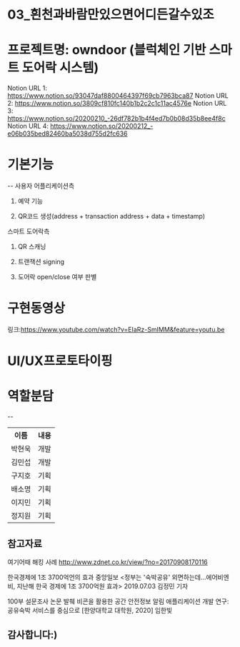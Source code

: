 
# 03_흰천과바람만있으면어디든갈수있조
# 프로젝트명: owndoor (블럭체인 기반 스마트 도어락 시스템)


Notion URL 1: https://www.notion.so/93047daf8800464397f69cb7963bca87
Notion URL 2: https://www.notion.so/3809cf810fc140b1b2c2c1c11ac4576e
Notion URL 3: https://www.notion.so/20200210_-26df782b1b4f4ed7b0b08d35b8ee4f8c
Notion URL 4: https://www.notion.so/20200212_-e06b035bed82460ba5038d755d2fc636

# 기본기능
--
사용자 어플리케이션측 

1. 예약 기능

2. QR코드 생성(address + transaction address + data + timestamp)

스마트 도어락측

1. QR 스캐닝

2. 트랜잭션 signing

3. 도어락 open/close 여부 판별



# 구현동영상
링크:https://www.youtube.com/watch?v=EIaRz-SmIMM&feature=youtu.be
# UI/UX프로토타이핑

# 역할분담
--
<table>
   <th>이름</th>
   <th>내용</th>
   <tr>
       <td>박현욱</td>
       <td>개발</td>
   </tr>
   <tr>
       <td>김민섭</td>
       <td>개발</td>
   </tr>
   <tr>
       <td>구지호</td>
       <td>기획</td>
   </tr>
   <tr>
       <td>배소명</td>
       <td>기획</td>
   </tr>
   <tr>
       <td>이지민</td>
       <td>기획</td>
   </tr>
   <tr>
       <td>정지원</td>
       <td>기획</td>
   </tr>
   </table>
   
   
   
참고자료
--
여기어때 해킹 사례
http://www.zdnet.co.kr/view/?no=20170908170116

한국경제에 1조 3700억언의 효과
중앙일보 <정부는 '숙박공유' 외면하는데...에어비엔비, 지난해 한국 경제에 1조 3700억원 효과> 2019.07.03 김정민 기자

100부 설문조사 논문 발췌
비콘을 활용한 공간 안전정보 알림 애플리케이션 개발 연구: 공유숙박 서비스를 중심으로 [한양대학교 대학원, 2020] 임한빛


감사합니다:)
--
